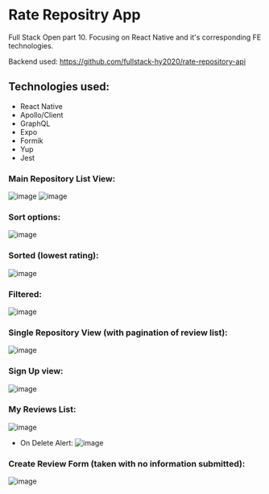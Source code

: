 # Rate Repositry App 

Full Stack Open part 10. Focusing on React Native and it's corresponding FE technologies.  

Backend used: https://github.com/fullstack-hy2020/rate-repository-api 

## Technologies used:
- React Native
- Apollo/Client
- GraphQL
- Expo
- Formik
- Yup
- Jest

### Main Repository List View:
![image](https://github.com/dermotbg/fullstackopen10/assets/123154617/c6dbbb89-3171-4192-9a6b-6fdc96504314)
![image](https://github.com/dermotbg/fullstackopen10/assets/123154617/7723b2ee-c374-458c-8160-42c2df4ba4da)
### Sort options:
![image](https://github.com/dermotbg/fullstackopen10/assets/123154617/c34cc853-c7a5-45c8-a172-2decae01df32)
### Sorted (lowest rating):
![image](https://github.com/dermotbg/fullstackopen10/assets/123154617/e6b7582b-c64c-479c-9b78-a921522b1a46)
### Filtered:
![image](https://github.com/dermotbg/fullstackopen10/assets/123154617/dd6eccb0-8da5-424a-8c74-2e644e274a7f)

### Single Repository View (with pagination of review list):
![image](https://github.com/dermotbg/fullstackopen10/assets/123154617/36c251a4-00e9-465b-82d1-19ab5e29eeaa)

### Sign Up view:
![image](https://github.com/dermotbg/fullstackopen10/assets/123154617/14ff182a-ef02-446f-a344-9579723d5cbc)

### My Reviews List: 
![image](https://github.com/dermotbg/fullstackopen10/assets/123154617/a3714ea0-5075-4a30-a516-3b1971e95251)
- On Delete Alert:
![image](https://github.com/dermotbg/fullstackopen10/assets/123154617/45561685-b16e-4c3f-b568-910ce8991b4c)

### Create Review Form (taken with no information submitted):
![image](https://github.com/dermotbg/fullstackopen10/assets/123154617/b7567467-fb42-4be6-9b94-94099d847902)

